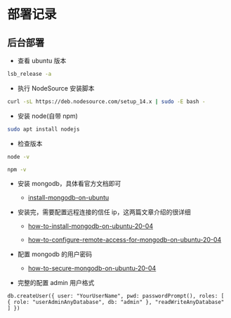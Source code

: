 # 部署记录

## 后台部署

- 查看 ubuntu 版本

```bash
lsb_release -a
```

- 执行 NodeSource 安装脚本

```bash
curl -sL https://deb.nodesource.com/setup_14.x | sudo -E bash -
```

- 安装 node(自带 npm)

```bash
sudo apt install nodejs
```

- 检查版本

```bash
node -v
```

```bash
npm -v
```

- 安装 mongodb，具体看官方文档即可

  - [install-mongodb-on-ubuntu][doc1]

- 安装完，需要配置远程连接的信任 ip，这两篇文章介绍的很详细

  - [how-to-install-mongodb-on-ubuntu-20-04][article1]

  - [how-to-configure-remote-access-for-mongodb-on-ubuntu-20-04][article2]

- 配置 mongodb 的用户密码

  - [how-to-secure-mongodb-on-ubuntu-20-04][article3]

- 完整的配置 admin 用户格式

```
db.createUser({ user: "YourUserName", pwd: passwordPrompt(), roles: [ { role: "userAdminAnyDatabase", db: "admin" }, "readWriteAnyDatabase" ] })
```

[doc1]: https://docs.mongodb.com/manual/tutorial/install-mongodb-on-ubuntu/
[article1]: https://www.digitalocean.com/community/tutorials/how-to-install-mongodb-on-ubuntu-20-04
[article2]: https://www.digitalocean.com/community/tutorials/how-to-configure-remote-access-for-mongodb-on-ubuntu-20-04
[article3]: https://www.digitalocean.com/community/tutorials/how-to-secure-mongodb-on-ubuntu-20-04
